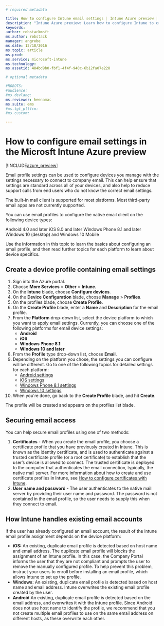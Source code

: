 ```yaml
---
# required metadata

title: How to configure Intune email settings | Intune Azure preview | Microsoft Docs
description: "Intune Azure preview: Learn how to configure Intune to create connections to corporate email on devices you manage."
keywords:
author: robstackmsft
ms.author: robstack
manager: angrobe
ms.date: 12/18/2016
ms.topic: article
ms.prod:
ms.service: microsoft-intune
ms.technology:
ms.assetid: 484bd9b0-fbf1-4f4f-940c-6b12fa07e228

# optional metadata

#ROBOTS:
#audience:
#ms.devlang:
ms.reviewer: heenamac
ms.suite: ems
#ms.tgt_pltfrm:
#ms.custom:

---
```


# How to configure email settings in the Microsft Intune Azure preview

[!INCLUDE[azure_preview](../includes/azure_preview.md)]

Email profile settings can be used to configure devices you manage with the settings necessary to connect to company email. This can help ensure that settings are standard across all of your devices, and also help to reduce support calls from end users who do not know the correct email settings.

The built-in mail client is supported for most platforms. Most third-party email apps are not currently supported.

You can use email profiles to configure the native email client on the following device types:

Android 4.0 and later
iOS 8.0 and later
Windows Phone 8.1 and later
Windows 10 (desktop) and Windows 10 Mobile

Use the information in this topic to learn the basics about configuring an email profile, and then read further topics for each platform to learn about device specifics.

## Create a device profile containing email settings

1. Sign into the Azure portal.
2. Choose **More Services** > **Other** > **Intune**.
3. On the **Intune** blade, choose **Configure devices**.
2. On the **Device Configuration** blade, choose **Manage** > **Profiles**.
3. On the profiles blade, choose **Create Profile**.
4. On the **Create Profile** blade, enter a **Name** and **Description** for the email profile.
5. From the **Platform** drop-down list, select the device platform to which you want to apply email settings. Currently, you can choose one of the following platforms for email device settings:
	- **Android**
	- **iOS**
	- **Windows Phone 8.1**
	- **Windows 10 and later**
6. From the **Profile** type drop-down list, choose **Email**.
7. Depending on the platform you chose, the settings you can configure will be different. Go to one of the following topics for detailed settings for each platform:
	- [Android settings](email-profile-settings-for-android.md)
	- [iOS settings](email-profile-settings-for-ios.md)
	- [Windows Phone 8.1 settings](email-profile-settings-for-windows-phone-8-1.md)
	- [Windows 10 settings](email-profile-settings-for-windows-10.md)
8. When you're done, go back to the **Create Profile** blade, and hit **Create**.

The profile will be created and appears on the profiles list blade.

## Securing email access

You can help secure email profiles using one of two methods:

1. **Certificates** - When you create the email profile, you choose a certificate profile that you have previously created in Intune. This is known as the identity certificate, and is used to authenticate against a trusted certificate profile (or a root certificate) to establish that the user’s device is allowed to connect. The trusted certificate is deployed to the computer that authenticates the email connection, typically, the native mail server.
For more information about how to create and use certificate profiles in Intune, see [How to configure certificates with Intune](/intune-azure/configure-devices/how-to-configure-certificates).
2. **User name and password** - The user authenticates to the native mail server by providing their user name and password.
The password is not contained in the email profile, so the user needs to supply this when they connect to email.


## How Intune handles existing email accounts

If the user has already configured an email account, the result of the Intune email profile assignment depends on the device platform:

- **iOS:** An existing, duplicate email profile is detected based on host name and email address. The duplicate email profile will blocks the assignment of an Intune profile. In this case, the Company Portal informs the user that they are not compliant and prompts the user to remove the manually configured profile. To help prevent this problem, instruct your users to enroll before installing an email profile, which allows Intune to set up the profile.
- **Windows:** An existing, duplicate email profile is detected based on host name and email address. Intune overwrites the existing email profile created by the user.
- **Android** An existing, duplicate email profile is detected based on the email address, and overwrites it with the Intune profile.
Since Android does not use host name to identify the profile, we recommend that you not create multiple email profiles to use on the same email address on different hosts, as these overwrite each other.
